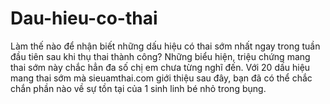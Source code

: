 # Dau-hieu-co-thai
Làm thế nào để nhận biết những dấu hiệu có thai sớm nhất ngay trong tuần đầu tiên sau khi thụ thai thành công? Những biểu hiện, triệu chứng mang thai sớm này chắc hẳn đa số chị em chưa từng nghĩ đến. Với 20 dấu hiệu mang thai sớm mà sieuamthai.com giới thiệu sau đây, bạn đã có thể chắc chắn phần nào về sự tồn tại của 1 sinh linh bé nhỏ trong bụng.
